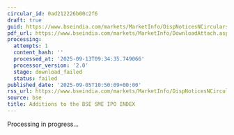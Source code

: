 ```yaml
---
circular_id: 0ad212226b00c2f6
draft: true
guid: https://www.bseindia.com/markets/MarketInfo/DispNoticesNCirculars.aspx?Noticeid={1CECAF52-F23C-4AA4-8153-F9042038B1AA}&noticeno=20250905-7&dt=09/05/2025&icount=7&totcount=43&flag=0
pdf_url: https://www.bseindia.com/markets/MarketInfo/DownloadAttach.aspx?id=20250905-7&attachedId=
processing:
  attempts: 1
  content_hash: ''
  processed_at: '2025-09-13T09:34:35.749066'
  processor_version: '2.0'
  stage: download_failed
  status: failed
published_date: '2025-09-05T10:50:09+00:00'
rss_url: https://www.bseindia.com/markets/MarketInfo/DispNoticesNCirculars.aspx?Noticeid={1CECAF52-F23C-4AA4-8153-F9042038B1AA}&noticeno=20250905-7&dt=09/05/2025&icount=7&totcount=43&flag=0
source: bse
title: Additions to the BSE SME IPO INDEX
---
```


Processing in progress...